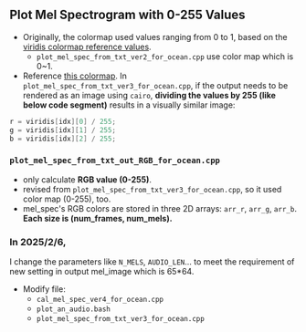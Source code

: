 ## Plot Mel Spectrogram with 0-255 Values
* Originally, the colormap used values ranging from 0 to 1, based on the [viridis colormap reference values](https://github.com/mrirecon/view/blob/master/src/colormaps.inc).
    * `plot_mel_spec_from_txt_ver2_for_ocean.cpp` use color map which is 0~1.
* Reference [this colormap](https://github.com/stolk/allrgb/blob/master/write_pgm.h).
In `plot_mel_spec_from_txt_ver3_for_ocean.cpp`, if the output needs to be rendered as an image using `cairo`, **dividing the values by 255 (like below code segment)** results in a visually similar image:  
```c
r = viridis[idx][0] / 255;
g = viridis[idx][1] / 255;
b = viridis[idx][2] / 255;
```
  
### `plot_mel_spec_from_txt_out_RGB_for_ocean.cpp`
* only calculate **RGB value (0-255)**.
* revised from `plot_mel_spec_from_txt_ver3_for_ocean.cpp`, so it used color map (0-255), too.
* mel_spec's RGB colors are stored in three 2D arrays: `arr_r`, `arr_g`, `arr_b`. **Each size is (num_frames, num_mels).**

### In 2025/2/6, 
I change the parameters like `N_MELS`, `AUDIO_LEN`... to meet the requirement of new setting in output mel_image which is 65*64.  
* Modify file:
    * `cal_mel_spec_ver4_for_ocean.cpp`
    * `plot_an_audio.bash`
    * `plot_mel_spec_from_txt_ver3_for_ocean.cpp`
